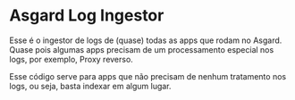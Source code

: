 # Asgard Log Ingestor

Esse é o ingestor de logs de (quase) todas as apps que rodam no Asgard. Quase pois algumas apps precisam de um
processamento especial nos logs, por exemplo, Proxy reverso.

Esse código serve para apps que não precisam de nenhum tratamento nos logs, ou seja, basta indexar em algum lugar.
